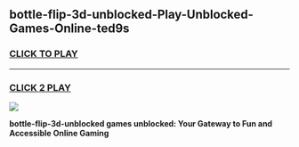 
## bottle-flip-3d-unblocked-Play-Unblocked-Games-Online-ted9s
<h3>
<a href="https://premium76.site?title=bottle-flip-3d-unblocked&ref=25A">CLICK TO PLAY</a></h3>
<hr>

<h3>
<a href="https://premium76.site?title=bottle-flip-3d-unblocked&ref=25A">CLICK 2 PLAY</a>
  
</h3>

<a href="https://premium76.site?title=bottle-flip-3d-unblocked&ref=25A"><img src="https://clearcache.store/games.png"></a>


**bottle-flip-3d-unblocked games unblocked: Your Gateway to Fun and Accessible Online Gaming**
